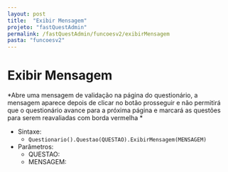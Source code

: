 ```yaml
---
layout: post
title:  "Exibir Mensagem"
projeto: "fastQuestAdmin"
permalink: /fastQuestAdmin/funcoesv2/exibirMensagem
pasta: "funcoesv2"
---	
```


# Exibir Mensagem
*Abre uma mensagem de validação na página do questionário, a mensagem aparece depois de clicar no botão prosseguir e não permitirá que o questionário avance para a próxima página e marcará as questões para serem reavaliadas com borda vermelha *

- Sintaxe:
  - `Questionario().Questao(QUESTAO).ExibirMensagem(MENSAGEM)`
- Parâmetros:
  - QUESTAO: 
  - MENSAGEM: 
